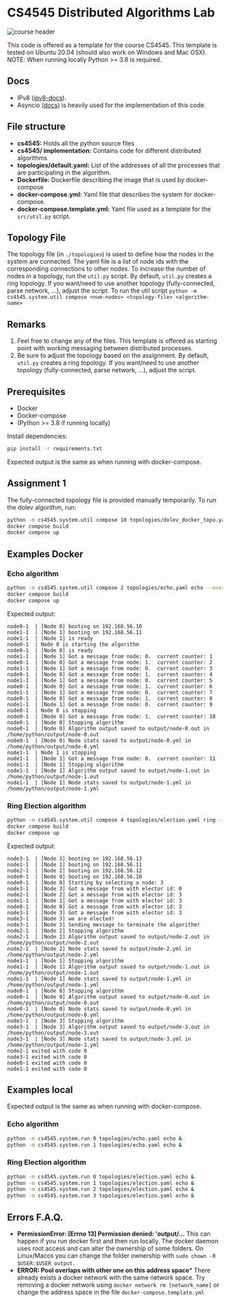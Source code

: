 # CS4545 Distributed Algorithms Lab
![course header](img/course_header.jpeg)

This code is offered as a template for the course CS4545.
This template is tested on Ubuntu 20.04 (should also work on Windows and Mac OSX).
NOTE: When running locally Python >= 3.8  is required.

## Docs

- IPv8 ([ipv8-docs](https://py-ipv8.readthedocs.io/en/latest/index.html)).
- Asyncio ([docs](https://docs.python.org/3/library/asyncio.html)) is heavily used for the implementation of this code.

## File structure
- **cs4545:** Holds all the python source files
- **cs4545/ implementation:** Contains code for different distributed algorithms
- **topologies/default.yaml:** List of the addresses of all the processes that are participating in the algorithm.
- **Dockerfile:** Dockerfile describing the image that is used by docker-compose
- **docker-compose.yml:** Yaml file that describes the system for docker-compose.
- **docker-compose.template.yml:** Yaml file used as a template for the `src/util.py` script.

## Topology File
The topology file (in `./topologies`) is used to define how the nodes in the system are connected.
The yaml file is a list of node ids with the corresponding connections to other nodes.
To increase the number of nodes in a topology, run the `util.py` script.
By default, `util.py` creates a ring topology. If you want/need to use another topology (fully-connected, parse network, ...), adjust the script.
To run the util script `python -m cs4545.system.util compose <num-nodes> <topology-file> <algorithm-name>`



## Remarks

1. Feel free to change any of the files. This template is offered as starting point with working messaging between distributed processes.
2. Be sure to adjust the topology based on the assignment. By default, `util.py` creates a ring topology. If you want/need to use another topology (fully-connected, parse network, ...), adjust the script.


## Prerequisites

- Docker
- Docker-compose
- (Python >= 3.8 if running locally)

Install dependencies:

```bash
pip install -r requirements.txt
```

Expected output is the same as when running with docker-compose.

## Assignment 1

The fully-connected topology file is provided manually temporarily. To run the dolev algorithm, run:

```bash
python -m cs4545.system.util compose 10 topologies/dolev_docker_topo.yaml dolev --topology fully --connectivity 9 --overwrite_topology
docker compose build
docker compose up
```



## Examples Docker

### Echo algorithm

```bash
python -m cs4545.system.util compose 2 topologies/echo.yaml echo --overwrite_topology
docker compose build
docker compose up
```

Expected output:

```text
node0-1  | [Node 0] booting on 192.168.56.10
node1-1  | [Node 1] booting on 192.168.56.11
node1-1  | [Node 1] is ready
node0-1  | Node 0 is starting the algorithm
node0-1  | [Node 0] is ready
node1-1  | [Node 1] Got a message from node: 0.  current counter: 1
node0-1  | [Node 0] Got a message from node: 1.  current counter: 2
node1-1  | [Node 1] Got a message from node: 0.  current counter: 3
node0-1  | [Node 0] Got a message from node: 1.  current counter: 4
node1-1  | [Node 1] Got a message from node: 0.  current counter: 5
node0-1  | [Node 0] Got a message from node: 1.  current counter: 6
node1-1  | [Node 1] Got a message from node: 0.  current counter: 7
node0-1  | [Node 0] Got a message from node: 1.  current counter: 8
node1-1  | [Node 1] Got a message from node: 0.  current counter: 9
node0-1  | Node 0 is stopping
node0-1  | [Node 0] Got a message from node: 1.  current counter: 10
node0-1  | [Node 0] Stopping algorithm
node0-1  | [Node 0] Algorithm output saved to output/node-0.out in /home/python/output/node-0.out
node0-1  | [Node 0] Node stats saved to output/node-0.yml in /home/python/output/node-0.yml
node1-1  | Node 1 is stopping
node1-1  | [Node 1] Got a message from node: 0.  current counter: 11
node1-1  | [Node 1] Stopping algorithm
node1-1  | [Node 1] Algorithm output saved to output/node-1.out in /home/python/output/node-1.out
node1-1  | [Node 1] Node stats saved to output/node-1.yml in /home/python/output/node-1.yml

```

### Ring Election algorithm

```bash
python -m cs4545.system.util compose 4 topologies/election.yaml ring --overwrite_topology
docker compose build
docker compose up
```

Expected output:

```text
node3-1  | [Node 3] booting on 192.168.56.13
node1-1  | [Node 1] booting on 192.168.56.11
node2-1  | [Node 2] booting on 192.168.56.12
node0-1  | [Node 0] booting on 192.168.56.10
node0-1  | [Node 0] Starting by selecting a node: 3
node3-1  | [Node 3] Got a message from with elector id: 0
node2-1  | [Node 2] Got a message from with elector id: 3
node1-1  | [Node 1] Got a message from with elector id: 3
node0-1  | [Node 0] Got a message from with elector id: 3
node3-1  | [Node 3] Got a message from with elector id: 3
node3-1  | [Node 3] we are elected!
node3-1  | [Node 3] Sending message to terminate the algorithm!
node2-1  | [Node 2] Stopping algorithm
node2-1  | [Node 2] Algorithm output saved to output/node-2.out in /home/python/output/node-2.out
node2-1  | [Node 2] Node stats saved to output/node-2.yml in /home/python/output/node-2.yml
node1-1  | [Node 1] Stopping algorithm
node1-1  | [Node 1] Algorithm output saved to output/node-1.out in /home/python/output/node-1.out
node1-1  | [Node 1] Node stats saved to output/node-1.yml in /home/python/output/node-1.yml
node0-1  | [Node 0] Stopping algorithm
node0-1  | [Node 0] Algorithm output saved to output/node-0.out in /home/python/output/node-0.out
node0-1  | [Node 0] Node stats saved to output/node-0.yml in /home/python/output/node-0.yml
node3-1  | [Node 3] Stopping algorithm
node3-1  | [Node 3] Algorithm output saved to output/node-3.out in /home/python/output/node-3.out
node3-1  | [Node 3] Node stats saved to output/node-3.yml in /home/python/output/node-3.yml
node2-1 exited with code 0
node3-1 exited with code 0
node0-1 exited with code 0
node1-1 exited with code 0
```

## Examples local

Expected output is the same as when running with docker-compose.

### Echo algorithm

```bash
python -m cs4545.system.run 0 topologies/echo.yaml echo &
python -m cs4545.system.run 1 topologies/echo.yaml echo &
```

### Ring Election algorithm

```bash
python -m cs4545.system.run 0 topologies/election.yaml echo &
python -m cs4545.system.run 1 topologies/election.yaml echo &
python -m cs4545.system.run 2 topologies/election.yaml echo &
python -m cs4545.system.run 3 topologies/election.yaml echo &
```


## Errors F.A.Q.

- **PermissionError: [Errno 13] Permission denied: 'output/...**
This can happen if you run docker first and then run locally. The docker daemon uses root access and can alter the ownership of some folders.
On Linux/Macos you can change the folder ownership with `sudo chown -R $USER:$USER output`.
- **ERROR: Pool overlaps with other one on this address space***
There already exists a docker network with the same network space. Try removing a docker network using `docker network rm [network_name]` or change the address space in the file `docker-compose.template.yml`